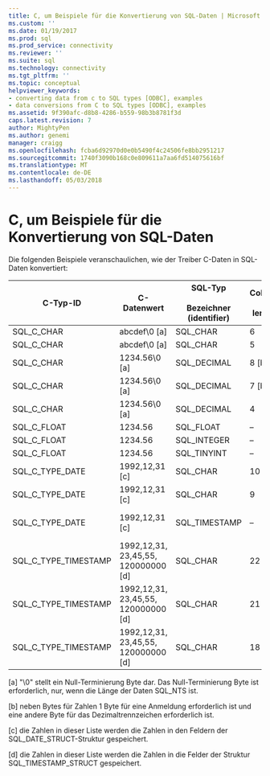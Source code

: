 ```yaml
---
title: C, um Beispiele für die Konvertierung von SQL-Daten | Microsoft Docs
ms.custom: ''
ms.date: 01/19/2017
ms.prod: sql
ms.prod_service: connectivity
ms.reviewer: ''
ms.suite: sql
ms.technology: connectivity
ms.tgt_pltfrm: ''
ms.topic: conceptual
helpviewer_keywords:
- converting data from c to SQL types [ODBC], examples
- data conversions from C to SQL types [ODBC], examples
ms.assetid: 9f390afc-d8b8-4286-b559-98b3b8781f3d
caps.latest.revision: 7
author: MightyPen
ms.author: genemi
manager: craigg
ms.openlocfilehash: fcba6d92970d0e0b5490f4c24506fe8bb2951217
ms.sourcegitcommit: 1740f3090b168c0e809611a7aa6fd514075616bf
ms.translationtype: MT
ms.contentlocale: de-DE
ms.lasthandoff: 05/03/2018
---
```

# <a name="c-to-sql-data-conversion-examples"></a>C, um Beispiele für die Konvertierung von SQL-Daten
Die folgenden Beispiele veranschaulichen, wie der Treiber C-Daten in SQL-Daten konvertiert:  
  
|C-Typ-ID|C-Datenwert|SQL-Typ<br /><br /> Bezeichner (identifier)|Column<br /><br /> length|SQL data<br /><br /> Wert|SQLSTATE|  
|-----------------------|------------------|-----------------------------|-----------------------|------------------------|--------------|  
|SQL_C_CHAR|abcdef\0 [a]|SQL_CHAR|6|abcdef|–|  
|SQL_C_CHAR|abcdef\0 [a]|SQL_CHAR|5|abcde|22001|  
|SQL_C_CHAR|1234.56\0 [a]|SQL_DECIMAL|8 [b]|1234.56|–|  
|SQL_C_CHAR|1234.56\0 [a]|SQL_DECIMAL|7 [b]|1234.5|22001|  
|SQL_C_CHAR|1234.56\0 [a]|SQL_DECIMAL|4|----|22003|  
|SQL_C_FLOAT|1234.56|SQL_FLOAT|–|1234.56|–|  
|SQL_C_FLOAT|1234.56|SQL_INTEGER|–|1234|22001|  
|SQL_C_FLOAT|1234.56|SQL_TINYINT|–|----|22003|  
|SQL_C_TYPE_DATE|1992,12,31 [c]|SQL_CHAR|10|1992-12-31|–|  
|SQL_C_TYPE_DATE|1992,12,31 [c]|SQL_CHAR|9|----|22003|  
|SQL_C_TYPE_DATE|1992,12,31 [c]|SQL_TIMESTAMP|–|1992-12-31 00:00:00.0|–|  
|SQL_C_TYPE_TIMESTAMP|1992,12,31, 23,45,55, 120000000 [d]|SQL_CHAR|22|1992-12-31 23:45:55.12|–|  
|SQL_C_TYPE_TIMESTAMP|1992,12,31, 23,45,55, 120000000 [d]|SQL_CHAR|21|1992-12-31 23:45:55.1|22001|  
|SQL_C_TYPE_TIMESTAMP|1992,12,31, 23,45,55, 120000000 [d]|SQL_CHAR|18|----|22003|  
  
 [a] "\0" stellt ein Null-Terminierung Byte dar. Das Null-Terminierung Byte ist erforderlich, nur, wenn die Länge der Daten SQL_NTS ist.  
  
 [b] neben Bytes für Zahlen 1 Byte für eine Anmeldung erforderlich ist und eine andere Byte für das Dezimaltrennzeichen erforderlich ist.  
  
 [c] die Zahlen in dieser Liste werden die Zahlen in den Feldern der SQL_DATE_STRUCT-Struktur gespeichert.  
  
 [d] die Zahlen in dieser Liste werden die Zahlen in die Felder der Struktur SQL_TIMESTAMP_STRUCT gespeichert.
